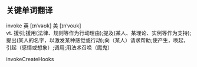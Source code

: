 ## 关键单词翻译

invoke
英 [ɪnˈvəʊk]   美 [ɪnˈvoʊk]  
vt.
援引;援用(法律、规则等作为行动理由);提及(某人、某理论、实例等作为支持);提出(某人的名字，以激发某种感觉或行动);向（某人）请求帮助;使产生，唤起，引起（感情或想象）;调用;用法术召唤（魔鬼）

invokeCreateHooks